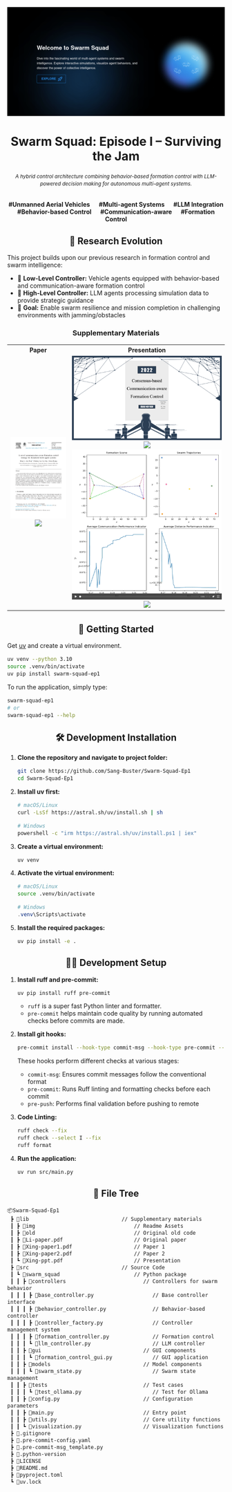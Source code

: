 <div align="center">
<a href="https://github.com/Sang-Buster/Swarm-Squad"><img src="lib/img/banner.png?raw=true" /></a>
<h1>Swarm Squad: Episode I – Surviving the Jam</h1>
<h6><small>A hybrid control architecture combining behavior-based formation control with LLM-powered decision making for autonomous multi-agent systems.</small></h6>
<p><b>#Unmanned Aerial Vehicles &emsp; #Multi-agent Systems &emsp; #LLM Integration<br/>#Behavior-based Control &emsp; #Communication-aware &emsp; #Formation Control</b></p>
</div>


<h2 align="center">🔬 Research Evolution</h2>

This project builds upon our previous research in formation control and swarm intelligence:

- 🚗 **Low-Level Controller:** Vehicle agents equipped with behavior-based and communication-aware formation control<br/>
- 🤖 **High-Level Controller:** LLM agents processing simulation data to provide strategic guidance<br/>
- 🎯 **Goal:** Enable swarm resilience and mission completion in challenging environments with jamming/obstacles

<h3 align="center">Supplementary Materials</h3>

<table>
  <tr>
    <th>Paper</th>
    <th>Presentation</th>
  </tr>
  <tr>
    <td align="center">
          <a href="https://github.com/Sang-Buster/Communication-aware-Formation-Control/blob/main/lib/Li-paper.pdf"><img src="lib/img/cover_paper.png?raw=true" /></a>
          <a href="https://github.com/Sang-Buster/Communication-aware-Formation-Control/blob/main/lib/Li-paper.pdf"><img src="https://img.shields.io/badge/View%20More-282c34?style=for-the-badge&logoColor=white" width="100" /></a>
    </td>
    <td align="center">
          <a href="https://github.com/Sang-Buster/Communication-aware-Formation-Control/blob/main/lib/Xing-ppt.pdf"><img src="lib/img/cover_ppt.png?raw=true" /></a>
          <a href="https://github.com/Sang-Buster/Communication-aware-Formation-Control/blob/main/lib/Xing-ppt.pdf"><img src="https://img.shields.io/badge/View%20Slides-282c34?style=for-the-badge&logoColor=white" /></a>   
          <a href="https://github.com/Sang-Buster/Communication-aware-Formation-Control/blob/main/lib/Xing-ppt.pdf"><img src="lib/img/cover_video.png?raw=true" /></a>
          <a href="https://github.com/Sang-Buster/Communication-aware-Formation-Control/assets/97267956/03072ecc-8218-40d9-a169-90774cb7c2ae"><img src="https://img.shields.io/badge/View%20Simulation%20Video-282c34?style=for-the-badge&logoColor=white" /></a>     
    </td>
  </tr>
</table>


<h2 align="center">🚀 Getting Started</h2>

Get [uv](https://docs.astral.sh/uv/getting-started/installation/) and create a virtual environment.
```bash
uv venv --python 3.10
source .venv/bin/activate
uv pip install swarm-squad-ep1
```

To run the application, simply type:
```bash
swarm-squad-ep1
# or
swarm-squad-ep1 --help
```


<div align="center">
  <h2>🛠️ Development Installation</h2>
</div>

1. **Clone the repository and navigate to project folder:**
   ```bash
   git clone https://github.com/Sang-Buster/Swarm-Squad-Ep1
   cd Swarm-Squad-Ep1
   ```

2. **Install uv first:**
   ```bash
   # macOS/Linux
   curl -LsSf https://astral.sh/uv/install.sh | sh
   ```

   ```bash
   # Windows
   powershell -c "irm https://astral.sh/uv/install.ps1 | iex"
   ```

3. **Create a virtual environment:**
   ```bash
   uv venv
   ```

4. **Activate the virtual environment:**
   ```bash
   # macOS/Linux
   source .venv/bin/activate
   ```

   ```powershell
   # Windows
   .venv\Scripts\activate
   ```

5. **Install the required packages:**
   ```bash
   uv pip install -e .
   ```

<div align="center">
  <h2>👨‍💻 Development Setup</h2>
</div>

1. **Install ruff and pre-commit:**
   ```bash
   uv pip install ruff pre-commit
   ```
   - `ruff` is a super fast Python linter and formatter.
   - `pre-commit` helps maintain code quality by running automated checks before commits are made.

2. **Install git hooks:**
   ```bash
   pre-commit install --hook-type commit-msg --hook-type pre-commit --hook-type pre-push
   ```

   These hooks perform different checks at various stages:
   - `commit-msg`: Ensures commit messages follow the conventional format
   - `pre-commit`: Runs Ruff linting and formatting checks before each commit
   - `pre-push`: Performs final validation before pushing to remote
  
3. **Code Linting:**
   ```bash
   ruff check --fix
   ruff check --select I --fix
   ruff format
   ```

4. **Run the application:**
   ```bash
   uv run src/main.py
   ```


<h2 align="center">📁 File Tree</h2>

```
📦Swarm-Squad-Ep1
 ┣ 📂lib                              // Supplementary materials
 ┃ ┣ 📂img                                // Readme Assets
 ┃ ┣ 📂old                                // Original old code
 ┃ ┣ 📄Li-paper.pdf                       // Original paper
 ┃ ┣ 📄Xing-paper1.pdf                    // Paper 1
 ┃ ┣ 📄Xing-paper2.pdf                    // Paper 2
 ┃ ┗ 📄Xing-ppt.pdf                       // Presentation
 ┣ 📂src                              // Source Code
 ┃ ┗ 📂swarm_squad                        // Python package
 ┃ ┃ ┣ 📂controllers                         // Controllers for swarm behavior
 ┃ ┃ ┃ ┣ 📄base_controller.py                   // Base controller interface
 ┃ ┃ ┃ ┣ 📄behavior_controller.py               // Behavior-based controller
 ┃ ┃ ┃ ┣ 📄controller_factory.py                // Controller management system
 ┃ ┃ ┃ ┣ 📄formation_controller.py              // Formation control
 ┃ ┃ ┃ ┗ 📄llm_controller.py                    // LLM controller
 ┃ ┃ ┣ 📂gui                                 // GUI components
 ┃ ┃ ┃ ┗ 📄formation_control_gui.py             // GUI application
 ┃ ┃ ┣ 📂models                              // Model components
 ┃ ┃ ┃ ┗ 📄swarm_state.py                       // Swarm state management
 ┃ ┃ ┣ 📂tests                               // Test cases
 ┃ ┃ ┃ ┗ 📄test_ollama.py                       // Test for Ollama
 ┃ ┃ ┣ 📄config.py                           // Configuration parameters
 ┃ ┃ ┣ 📄main.py                             // Entry point
 ┃ ┃ ┣ 📄utils.py                            // Core utility functions
 ┃ ┃ ┗ 📄visualization.py                    // Visualization functions
 ┣ 📄.gitignore
 ┣ 📄.pre-commit-config.yaml
 ┣ 📄.pre-commit-msg_template.py
 ┣ 📄.python-version
 ┣ 📄LICENSE
 ┣ 📄README.md
 ┣ 📄pyproject.toml
 ┗ 📄uv.lock
```
